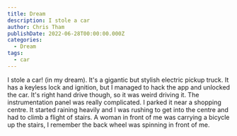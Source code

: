 ```yaml
---
title: Dream
description: I stole a car
author: Chris Tham
publishDate: 2022-06-28T00:00:00.000Z
categories:
  - Dream
tags:
  - car
---
```


I stole a car! (in my dream). It's a gigantic but stylish electric pickup truck. It has a keyless lock and ignition, but I managed to hack the app and unlocked the car. It's right hand drive though, so it was weird driving it. The instrumentation panel was really complicated. I parked it near a shopping centre. It started raining heavily and I was rushing to get into the centre and had to climb a flight of stairs. A woman in front of me was carrying a bicycle up the stairs, I remember the back wheel was spinning in front of me.
